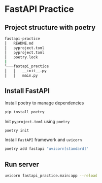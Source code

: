 # FastAPI Practice

## Project structure with poetry

```bash
fastapi-practice
│   README.md
│   pyproject.toml
│   pyproject.toml
│   poetry.lock
|
└───fastapi_practice
│   │   __init__.py
│   │   main.py
```

## Install FastAPI

Install poetry to manage dependencies

```bash
pip install poetry
```

Init `pyproject.toml` using `poetry`

```bash
poetry init
```

Install `FastAPI` framework and `uvicorn`

```bash
poetry add fastapi "uvicorn[standard]"
```

## Run server

```bash
uvicorn fastapi_practice.main:app --reload
```
